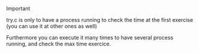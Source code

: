 > [!IMPORTANT]
> try.c is only to have a process running to check the time at the first exercise (you can use it at other ones as well)
> 
> Furthermore you can execute it many times to have several process running, and check the max time exercice.


